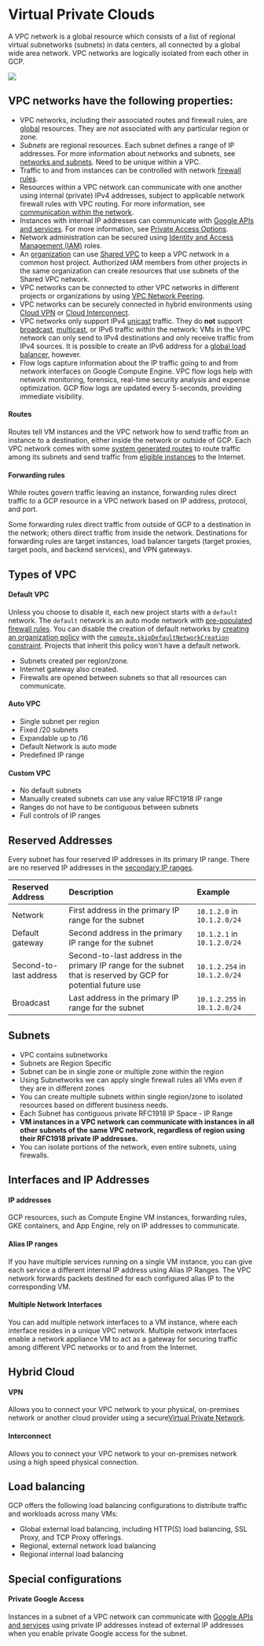 # Virtual Private Clouds

A VPC network is a global resource which consists of a list of regional virtual subnetworks \(subnets\) in data centers, all connected by a global wide area network. VPC networks are logically isolated from each other in GCP.

![](../../../.gitbook/assets/image%20%2832%29.png)

## VPC networks have the following properties:

* VPC networks, including their associated routes and firewall rules, are [global](https://cloud.google.com/compute/docs/regions-zones/global-regional-zonal-resources) resources. They are _not_ associated with any particular region or zone.
* _Subnets_ are regional resources. Each subnet defines a range of IP addresses. For more information about networks and subnets, see [networks and subnets](https://cloud.google.com/vpc/docs/vpc#vpc_networks_and_subnets). Need to be unique within a VPC.
* Traffic to and from instances can be controlled with network [firewall rules](https://cloud.google.com/vpc/docs/vpc#firewall_rules).
* Resources within a VPC network can communicate with one another using internal \(private\) IPv4 addresses, subject to applicable network firewall rules with VPC routing. For more information, see [communication within the network](https://cloud.google.com/vpc/docs/vpc#intra_vpc_reqs).
* Instances with internal IP addresses can communicate with [Google APIs and services](https://developers.google.com/apis-explorer/). For more information, see [Private Access Options](https://cloud.google.com/vpc/docs/private-access-options).
* Network administration can be secured using [Identity and Access Management \(IAM\)](https://cloud.google.com/iam/docs/) roles.
* An [organization](https://cloud.google.com/resource-manager/docs/cloud-platform-resource-hierarchy#organizations) can use [Shared VPC](https://cloud.google.com/vpc/docs/shared-vpc) to keep a VPC network in a common host project. Authorized IAM members from other projects in the same organization can create resources that use subnets of the Shared VPC network.
* VPC networks can be connected to other VPC networks in different projects or organizations by using [VPC Network Peering](https://cloud.google.com/vpc/docs/vpc-peering).
* VPC networks can be securely connected in hybrid environments using [Cloud VPN](https://cloud.google.com/vpn/docs/concepts/overview) or [Cloud Interconnect](https://cloud.google.com/interconnect/docs/concepts/overview).
* VPC networks only support IPv4 [unicast](https://wikipedia.org/wiki/Unicast) traffic. They do **not** support [broadcast](https://wikipedia.org/wiki/Broadcasting_%28networking%29), [multicast](https://wikipedia.org/wiki/IP_multicast), or IPv6 traffic _within_ the network: VMs in the VPC network can only send to IPv4 destinations and only receive traffic from IPv4 sources. It is possible to create an IPv6 address for a [global load balancer](https://cloud.google.com/load-balancing/docs/ipv6), however.
* Flow logs capture information about the IP traffic going to and from network interfaces on Google Compute Engine. VPC flow logs help with network monitoring, forensics, real-time security analysis and expense optimization. GCP flow logs are updated every 5-seconds, providing immediate visibility.

#### Routes <a id="routes"></a>

Routes tell VM instances and the VPC network how to send traffic from an instance to a destination, either inside the network or outside of GCP. Each VPC network comes with some [system generated routes](https://cloud.google.com/vpc/docs/vpc#system-generated-routes) to route traffic among its subnets and send traffic from [eligible instances](https://cloud.google.com/vpc/docs/vpc#internet_access_reqs) to the Internet.

#### Forwarding rules <a id="forwarding_rules"></a>

While routes govern traffic leaving an instance, forwarding rules direct traffic _to_ a GCP resource in a VPC network based on IP address, protocol, and port.

Some forwarding rules direct traffic from outside of GCP to a destination in the network; others direct traffic from inside the network. Destinations for forwarding rules are target instances, load balancer targets \(target proxies, target pools, and backend services\), and VPN gateways.

## Types of VPC

#### Default VPC

Unless you choose to disable it, each new project starts with a `default` network. The `default` network is an auto mode network with [pre-populated firewall rules](https://cloud.google.com/vpc/docs/firewalls#default_firewall_rules). You can disable the creation of default networks by [creating an organization policy](https://cloud.google.com/resource-manager/docs/organization-policy/creating-managing-policies) with the [`compute.skipDefaultNetworkCreation` constraint](https://cloud.google.com/resource-manager/docs/organization-policy/org-policy-constraints). Projects that inherit this policy won't have a default network.

* Subnets created per region/zone.
* Internet gateway also created.
* Firewalls are opened between subnets so that all resources can communicate.

#### Auto VPC

* Single subnet per region
* Fixed /20 subnets
* Expandable up to /16
* Default Network is auto mode
* Predefined IP range

#### Custom VPC

* No default subnets
* Manually created subnets can use any value RFC1918 IP range
* Ranges do not have to be contiguous between subnets
* Full controls of IP ranges

## Reserved Addresses

Every subnet has four reserved IP addresses in its primary IP range. There are no reserved IP addresses in the [secondary IP ranges](https://cloud.google.com/vpc/docs/alias-ip).

| Reserved Address | Description | Example |
| :--- | :--- | :--- |
| Network | First address in the primary IP range for the subnet | `10.1.2.0` in `10.1.2.0/24` |
| Default gateway | Second address in the primary IP range for the subnet | `10.1.2.1` in `10.1.2.0/24` |
| Second-to-last address | Second-to-last address in the primary IP range for the subnet that is reserved by GCP for potential future use | `10.1.2.254` in `10.1.2.0/24` |
| Broadcast | Last address in the primary IP range for the subnet | `10.1.2.255` in `10.1.2.0/24` |

## Subnets

* VPC contains subnetworks
* Subnets are Region Specific
* Subnet can be in single zone or multiple zone within the region
* Using Subnetworks we can apply single firewall rules all VMs even if they are in different zones
* You can create multiple subnets within single region/zone to isolated resources based on different business needs.
* Each Subnet has contiguous private RFC1918 IP Space - IP Range
* **VM instances in a VPC network can communicate with instances in all other subnets of the same VPC network, regardless of region using their RFC1918 private IP addresses.**
* You can isolate portions of the network, even entire subnets, using firewalls.

## Interfaces and IP Addresses

#### IP addresses <a id="ip_addresses"></a>

GCP resources, such as Compute Engine VM instances, forwarding rules, GKE containers, and App Engine, rely on IP addresses to communicate.

#### Alias IP ranges <a id="alias_ip_ranges"></a>

If you have multiple services running on a single VM instance, you can give each service a different internal IP address using Alias IP Ranges. The VPC network forwards packets destined for each configured alias IP to the corresponding VM.

#### Multiple Network Interfaces <a id="multiple_network_interfaces"></a>

You can add multiple network interfaces to a VM instance, where each interface resides in a unique VPC network. Multiple network interfaces enable a network appliance VM to act as a gateway for securing traffic among different VPC networks or to and from the Internet.

## Hybrid Cloud

#### VPN <a id="vpn"></a>

Allows you to connect your VPC network to your physical, on-premises network or another cloud provider using a secure[Virtual Private Network](https://wikipedia.org/wiki/Virtual_private_network).

#### Interconnect <a id="interconnect"></a>

Allows you to connect your VPC network to your on-premises network using a high speed physical connection.

## Load balancing

GCP offers the following load balancing configurations to distribute traffic and workloads across many VMs:

* Global external load balancing, including HTTP\(S\) load balancing, SSL Proxy, and TCP Proxy offerings.
* Regional, external network load balancing
* Regional internal load balancing

## Special configurations

#### Private Google Access <a id="private_google_access"></a>

Instances in a subnet of a VPC network can communicate with [Google APIs and services](https://developers.google.com/apis-explorer/) using private IP addresses instead of external IP addresses when you enable private Google access for the subnet.

